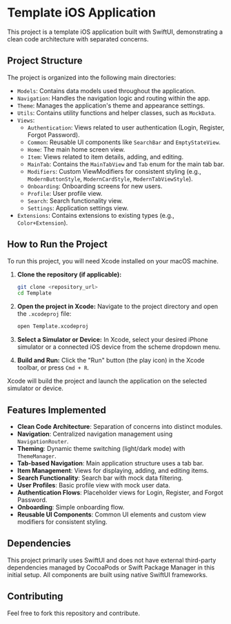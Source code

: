 # Template iOS Application

This project is a template iOS application built with SwiftUI, demonstrating a clean code architecture with separated concerns.

## Project Structure

The project is organized into the following main directories:

- `Models`: Contains data models used throughout the application.
- `Navigation`: Handles the navigation logic and routing within the app.
- `Theme`: Manages the application's theme and appearance settings.
- `Utils`: Contains utility functions and helper classes, such as `MockData`.
- `Views`:
    - `Authentication`: Views related to user authentication (Login, Register, Forgot Password).
    - `Common`: Reusable UI components like `SearchBar` and `EmptyStateView`.
    - `Home`: The main home screen view.
    - `Item`: Views related to item details, adding, and editing.
    - `MainTab`: Contains the `MainTabView` and `Tab` enum for the main tab bar.
    - `Modifiers`: Custom ViewModifiers for consistent styling (e.g., `ModernButtonStyle`, `ModernCardStyle`, `ModernTabViewStyle`).
    - `Onboarding`: Onboarding screens for new users.
    - `Profile`: User profile view.
    - `Search`: Search functionality view.
    - `Settings`: Application settings view.
- `Extensions`: Contains extensions to existing types (e.g., `Color+Extension`).

## How to Run the Project

To run this project, you will need Xcode installed on your macOS machine.

1.  **Clone the repository (if applicable):**
    ```bash
    git clone <repository_url>
    cd Template
    ```

2.  **Open the project in Xcode:**
    Navigate to the project directory and open the `.xcodeproj` file:
    ```bash
    open Template.xcodeproj
    ```

3.  **Select a Simulator or Device:**
    In Xcode, select your desired iPhone simulator or a connected iOS device from the scheme dropdown menu.

4.  **Build and Run:**
    Click the "Run" button (the play icon) in the Xcode toolbar, or press `Cmd + R`.

Xcode will build the project and launch the application on the selected simulator or device.

## Features Implemented

-   **Clean Code Architecture**: Separation of concerns into distinct modules.
-   **Navigation**: Centralized navigation management using `NavigationRouter`.
-   **Theming**: Dynamic theme switching (light/dark mode) with `ThemeManager`.
-   **Tab-based Navigation**: Main application structure uses a tab bar.
-   **Item Management**: Views for displaying, adding, and editing items.
-   **Search Functionality**: Search bar with mock data filtering.
-   **User Profiles**: Basic profile view with mock user data.
-   **Authentication Flows**: Placeholder views for Login, Register, and Forgot Password.
-   **Onboarding**: Simple onboarding flow.
-   **Reusable UI Components**: Common UI elements and custom view modifiers for consistent styling.

## Dependencies

This project primarily uses SwiftUI and does not have external third-party dependencies managed by CocoaPods or Swift Package Manager in this initial setup. All components are built using native SwiftUI frameworks.

## Contributing

Feel free to fork this repository and contribute.